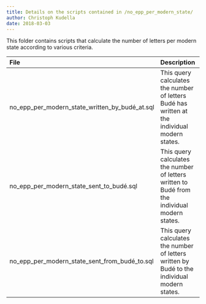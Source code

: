 ```yaml
---
title: Details on the scripts contained in /no_epp_per_modern_state/
author: Christoph Kudella
date: 2018-03-03
---
```

This folder contains scripts that calculate the number of letters per modern state according to various criteria.

| File | Description |
| :------------- | :------------- |
| no_epp_per_modern_state_written_by_budé_at.sql | This query calculates the number of letters Budé has written at the individual modern states. |
| no_epp_per_modern_state_sent_to_budé.sql | This query calculates the number of letters written to Budé from the individual modern states. |
| no_epp_per_modern_state_sent_from_budé_to.sql | This query calculates the number of letters written by Budé to the individual modern states. |

